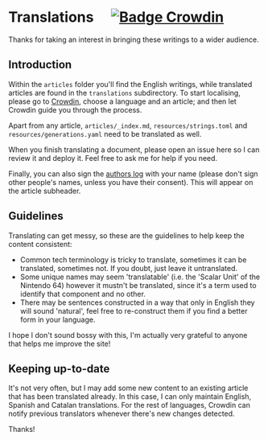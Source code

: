 # Translations    [![Badge Crowdin]][Crowdin]

Thanks for taking an interest in bringing these writings to a wider audience.

## Introduction

Within the `articles` folder you'll find the English writings, while translated articles are found in the `translations` subdirectory. To start localising, please go to [Crowdin], choose a language and an article; and then let Crowdin guide you through the process.

Apart from any article, `articles/_index.md`, `resources/strings.toml` and `resources/generations.yaml` need to be translated as well.

When you finish translating a document, please open an issue here so I can review it and deploy it. Feel free to ask me for help if you need.

Finally, you can also sign the [authors log](resources/translation_authors.yaml) with your name (please don't sign other people's names, unless you have their consent). This will appear on the article subheader.

## Guidelines

Translating can get messy, so these are the guidelines to help keep the content consistent:

- Common tech terminology is tricky to translate, sometimes it can be translated, sometimes not. If you doubt, just leave it untranslated.
- Some unique names may seem 'translatable' (i.e. the 'Scalar Unit' of the Nintendo 64) however it mustn't be translated, since it's a term used to identify that component and no other.
- There may be sentences constructed in a way that only in English they will sound 'natural', feel free to re-construct them if you find a better form in your language.

I hope I don't sound bossy with this, I'm actually very grateful to anyone that helps me improve the site!

## Keeping up-to-date

It's not very often, but I may add some new content to an existing article that has been translated already. In this case, I can only maintain English, Spanish and Catalan translations. For the rest of languages, Crowdin can notify previous translators whenever there's new changes detected.

Thanks!

<!----------------------------------------------------------------------------->

[Badge Crowdin]: https://badges.crowdin.net/architecture-of-consoles/localized.svg
[Crowdin]: https://crowdin.com/project/architecture-of-consoles
[Hugo]: https://gohugo.io/templates/introduction/

[authors log]: resources/translation_authors.yaml
